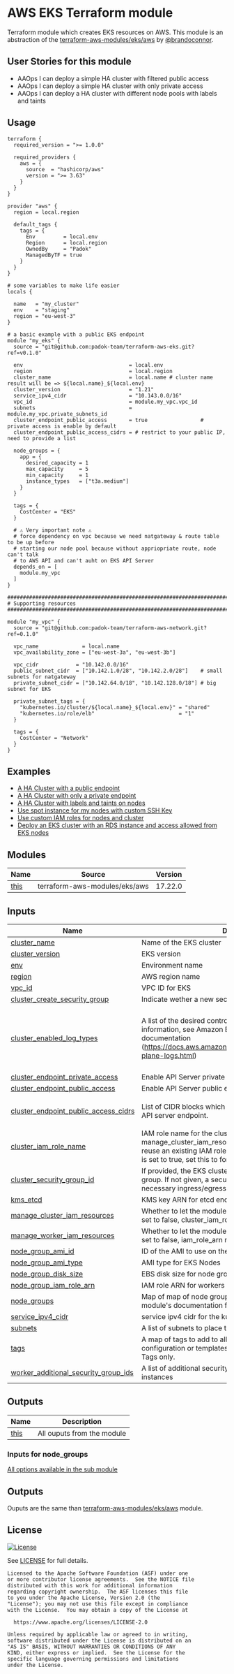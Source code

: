 # AWS EKS Terraform module

Terraform module which creates EKS resources on AWS. This module is an abstraction of the [terraform-aws-modules/eks/aws](https://registry.terraform.io/modules/terraform-aws-modules/eks/aws/latest) by [@brandoconnor](https://registry.terraform.io/namespaces/brandoconnor).

## User Stories for this module

- AAOps I can deploy a simple HA cluster with filtered public access
- AAOps I can deploy a simple HA cluster with only private access
- AAOps I can deploy a HA cluster with different node pools with labels and taints

## Usage

```hcl
terraform {
  required_version = ">= 1.0.0"

  required_providers {
    aws = {
      source  = "hashicorp/aws"
      version = ">= 3.63"
    }
  }
}

provider "aws" {
  region = local.region

  default_tags {
    tags = {
      Env         = local.env
      Region      = local.region
      OwnedBy     = "Padok"
      ManagedByTF = true
    }
  }
}

# some variables to make life easier
locals {

  name   = "my_cluster"
  env    = "staging"
  region = "eu-west-3"
}

# a basic example with a public EKS endpoint
module "my_eks" {
  source = "git@github.com:padok-team/terraform-aws-eks.git?ref=v0.1.0"

  env                                  = local.env
  region                               = local.region
  cluster_name                         = local.name # cluster name result will be => ${local.name}_${local.env}
  cluster_version                      = "1.21"
  service_ipv4_cidr                    = "10.143.0.0/16"
  vpc_id                               = module.my_vpc.vpc_id
  subnets                              = module.my_vpc.private_subnets_id
  cluster_endpoint_public_access       = true                 # private access is enable by default
  cluster_endpoint_public_access_cidrs = # restrict to your public IP, need to provide a list

  node_groups = {
    app = {
      desired_capacity = 1
      max_capacity     = 5
      min_capacity     = 1
      instance_types   = ["t3a.medium"]
    }
  }

  tags = {
    CostCenter = "EKS"
  }

  # ⚠️ Very important note ⚠️
  # force dependency on vpc because we need natgateway & route table to be up before
  # starting our node pool because without appriopriate route, node can't talk
  # to AWS API and can't auht on EKS API Server
  depends_on = [
    module.my_vpc
  ]
}

################################################################################
# Supporting resources
################################################################################

module "my_vpc" {
  source = "git@github.com:padok-team/terraform-aws-network.git?ref=0.1.0"

  vpc_name              = local.name
  vpc_availability_zone = ["eu-west-3a", "eu-west-3b"]

  vpc_cidr            = "10.142.0.0/16"
  public_subnet_cidr  = ["10.142.1.0/28", "10.142.2.0/28"]    # small subnets for natgateway
  private_subnet_cidr = ["10.142.64.0/18", "10.142.128.0/18"] # big subnet for EKS

  private_subnet_tags = {
    "kubernetes.io/cluster/${local.name}_${local.env}" = "shared"
    "kubernetes.io/role/elb"                           = "1"
  }

  tags = {
    CostCenter = "Network"
  }
}
```

## Examples

- [A HA Cluster with a public endpoint](examples/basic_public/main.tf)
- [A HA Cluster with only a private endpoint](examples/basic_private/main.tf)
- [A HA Cluster with labels and taints on nodes](examples/labels_taints/main.tf)
- [Use spot instance for my nodes with custom SSH Key](examples/spot_nodes/main.tf)
- [Use custom IAM roles for nodes and cluster](examples/custom_iam/main.tf)
- [Deploy an EKS cluster with an RDS instance and access allowed from EKS nodes](examples/private_eks_with_rds/main.tf)

<!-- BEGIN_TF_DOCS -->

## Modules

| Name                                            | Source                        | Version |
| ----------------------------------------------- | ----------------------------- | ------- |
| <a name="module_this"></a> [this](#module_this) | terraform-aws-modules/eks/aws | 17.22.0 |

## Inputs

| Name                                                                                                                                          | Description                                                                                                                                                                                                      | Type           | Default                                                                                                 | Required |
| --------------------------------------------------------------------------------------------------------------------------------------------- | ---------------------------------------------------------------------------------------------------------------------------------------------------------------------------------------------------------------- | -------------- | ------------------------------------------------------------------------------------------------------- | :------: |
| <a name="input_cluster_name"></a> [cluster_name](#input_cluster_name)                                                                         | Name of the EKS cluster                                                                                                                                                                                          | `string`       | n/a                                                                                                     |   yes    |
| <a name="input_cluster_version"></a> [cluster_version](#input_cluster_version)                                                                | EKS version                                                                                                                                                                                                      | `string`       | n/a                                                                                                     |   yes    |
| <a name="input_env"></a> [env](#input_env)                                                                                                    | Environment name                                                                                                                                                                                                 | `string`       | n/a                                                                                                     |   yes    |
| <a name="input_region"></a> [region](#input_region)                                                                                           | AWS region name                                                                                                                                                                                                  | `string`       | n/a                                                                                                     |   yes    |
| <a name="input_vpc_id"></a> [vpc_id](#input_vpc_id)                                                                                           | VPC ID for EKS                                                                                                                                                                                                   | `string`       | n/a                                                                                                     |   yes    |
| <a name="input_cluster_create_security_group"></a> [cluster_create_security_group](#input_cluster_create_security_group)                      | Indicate wether a new security group must be created or not                                                                                                                                                      | `bool`         | `true`                                                                                                  |    no    |
| <a name="input_cluster_enabled_log_types"></a> [cluster_enabled_log_types](#input_cluster_enabled_log_types)                                  | A list of the desired control plane logging to enable. For more information, see Amazon EKS Control Plane Logging documentation (https://docs.aws.amazon.com/eks/latest/userguide/control-plane-logs.html)       | `list(string)` | <pre>[<br> "api",<br> "audit",<br> "authenticator",<br> "controllerManager",<br> "scheduler"<br>]</pre> |    no    |
| <a name="input_cluster_endpoint_private_access"></a> [cluster_endpoint_private_access](#input_cluster_endpoint_private_access)                | Enable API Server private endpoint                                                                                                                                                                               | `bool`         | `true`                                                                                                  |    no    |
| <a name="input_cluster_endpoint_public_access"></a> [cluster_endpoint_public_access](#input_cluster_endpoint_public_access)                   | Enable API Server public endpoint                                                                                                                                                                                | `bool`         | `false`                                                                                                 |    no    |
| <a name="input_cluster_endpoint_public_access_cidrs"></a> [cluster_endpoint_public_access_cidrs](#input_cluster_endpoint_public_access_cidrs) | List of CIDR blocks which can access the Amazon EKS public API server endpoint.                                                                                                                                  | `list(string)` | <pre>[<br> "0.0.0.0/0"<br>]</pre>                                                                       |    no    |
| <a name="input_cluster_iam_role_name"></a> [cluster_iam_role_name](#input_cluster_iam_role_name)                                              | IAM role name for the cluster. If manage_cluster_iam_resources is set to false, set this to reuse an existing IAM role. If manage_cluster_iam_resources is set to true, set this to force the created role name. | `string`       | `""`                                                                                                    |    no    |
| <a name="input_cluster_security_group_id"></a> [cluster_security_group_id](#input_cluster_security_group_id)                                  | If provided, the EKS cluster will be attached to this security group. If not given, a security group will be created with necessary ingress/egress to work with the workers                                      | `string`       | `""`                                                                                                    |    no    |
| <a name="input_kms_etcd"></a> [kms_etcd](#input_kms_etcd)                                                                                     | KMS key ARN for etcd encryption                                                                                                                                                                                  | `string`       | `null`                                                                                                  |    no    |
| <a name="input_manage_cluster_iam_resources"></a> [manage_cluster_iam_resources](#input_manage_cluster_iam_resources)                         | Whether to let the module manage cluster IAM resources. If set to false, cluster_iam_role_name must be specified.                                                                                                | `bool`         | `true`                                                                                                  |    no    |
| <a name="input_manage_worker_iam_resources"></a> [manage_worker_iam_resources](#input_manage_worker_iam_resources)                            | Whether to let the module manage worker IAM resources. If set to false, iam_role_arn must be specified for nodes.                                                                                                | `bool`         | `true`                                                                                                  |    no    |
| <a name="input_node_group_ami_id"></a> [node_group_ami_id](#input_node_group_ami_id)                                                          | ID of the AMI to use on the EKS Nodes                                                                                                                                                                            | `string`       | `null`                                                                                                  |    no    |
| <a name="input_node_group_ami_type"></a> [node_group_ami_type](#input_node_group_ami_type)                                                    | AMI type for EKS Nodes                                                                                                                                                                                           | `string`       | `null`                                                                                                  |    no    |
| <a name="input_node_group_disk_size"></a> [node_group_disk_size](#input_node_group_disk_size)                                                 | EBS disk size for node group                                                                                                                                                                                     | `number`       | `20`                                                                                                    |    no    |
| <a name="input_node_group_iam_role_arn"></a> [node_group_iam_role_arn](#input_node_group_iam_role_arn)                                        | IAM role ARN for workers                                                                                                                                                                                         | `string`       | `null`                                                                                                  |    no    |
| <a name="input_node_groups"></a> [node_groups](#input_node_groups)                                                                            | Map of map of node groups to create. See `node_groups` module's documentation for more details                                                                                                                   | `any`          | `{}`                                                                                                    |    no    |
| <a name="input_service_ipv4_cidr"></a> [service_ipv4_cidr](#input_service_ipv4_cidr)                                                          | service ipv4 cidr for the kubernetes cluster                                                                                                                                                                     | `string`       | `null`                                                                                                  |    no    |
| <a name="input_subnets"></a> [subnets](#input_subnets)                                                                                        | A list of subnets to place the EKS cluster and workers within.                                                                                                                                                   | `list(string)` | `[]`                                                                                                    |    no    |
| <a name="input_tags"></a> [tags](#input_tags)                                                                                                 | A map of tags to add to all resources. Tags added to launch configuration or templates override these values for ASG Tags only.                                                                                  | `map(string)`  | `{}`                                                                                                    |    no    |
| <a name="input_worker_additional_security_group_ids"></a> [worker_additional_security_group_ids](#input_worker_additional_security_group_ids) | A list of additional security group ids to attach to worker instances                                                                                                                                            | `list(string)` | `[]`                                                                                                    |    no    |

## Outputs

| Name                                            | Description                |
| ----------------------------------------------- | -------------------------- |
| <a name="output_this"></a> [this](#output_this) | All ouputs from the module |

<!-- END_TF_DOCS -->

### Inputs for node_groups

[All options available in the sub module](https://github.com/terraform-aws-modules/terraform-aws-eks/tree/master/modules/node_groups)

## Outputs

Ouputs are the same than [terraform-aws-modules/eks/aws](https://registry.terraform.io/modules/terraform-aws-modules/eks/aws/latest) module.

## License

[![License](https://img.shields.io/badge/License-Apache%202.0-blue.svg)](https://opensource.org/licenses/Apache-2.0)

See [LICENSE](LICENSE) for full details.

```text
Licensed to the Apache Software Foundation (ASF) under one
or more contributor license agreements.  See the NOTICE file
distributed with this work for additional information
regarding copyright ownership.  The ASF licenses this file
to you under the Apache License, Version 2.0 (the
"License"); you may not use this file except in compliance
with the License.  You may obtain a copy of the License at

  https://www.apache.org/licenses/LICENSE-2.0

Unless required by applicable law or agreed to in writing,
software distributed under the License is distributed on an
"AS IS" BASIS, WITHOUT WARRANTIES OR CONDITIONS OF ANY
KIND, either express or implied.  See the License for the
specific language governing permissions and limitations
under the License.
```
